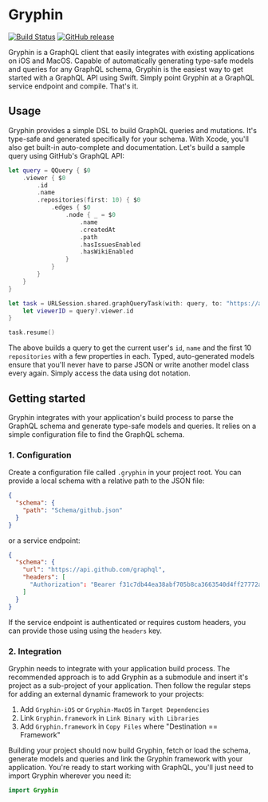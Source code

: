 # Gryphin

[![Build Status](https://travis-ci.org/dbart01/Gryphin.svg?branch=master)](https://travis-ci.org/dbart01/Gryphin)
[![GitHub release](https://img.shields.io/github/release/dbart01/gryphin.svg)](https://github.com/dbart01/Gryphin/releases/latest)

Gryphin is a GraphQL client that easily integrates with existing applications on iOS and MacOS. Capable of automatically generating type-safe models and queries for any GraphQL schema, Gryphin is the easiest way to get started with a GraphQL API using Swift. Simply point Gryphin at a GraphQL service endpoint and compile. That's it.

## Usage

Gryphin provides a simple DSL to build GraphQL queries and mutations. It's type-safe and generated specifically for your schema. With Xcode, you'll also get built-in auto-complete and documentation. Let's build a sample query using GitHub's GraphQL API:

```swift
let query = QQuery { $0
    .viewer { $0
        .id
        .name
        .repositories(first: 10) { $0
            .edges { $0
                .node { _ = $0
                    .name
                    .createdAt
                    .path
                    .hasIssuesEnabled
                    .hasWikiEnabled
                }
            }
        }
    }
}

let task = URLSession.shared.graphQueryTask(with: query, to: "https://api.github.com/graphql") { query, response, error in
    let viewerID = query?.viewer.id
}

task.resume()
```

The above builds a query to get the current user's `id`, `name` and the first 10 `repositories` with a few properties in each. Typed, auto-generated models ensure that you'll never have to parse JSON or write another model class every again. Simply access the data using dot notation.

## Getting started

Gryphin integrates with your application's build process to parse the GraphQL schema and generate type-safe models and queries. It relies on a simple configuration file to find the GraphQL schema. 

### 1. Configuration
Create a configuration file called `.gryphin` in your project root. You can provide a local schema with a relative path to the JSON file:

```json
{
  "schema": {
    "path": "Schema/github.json"
  }
}
```
or a service endpoint:

```json
{
  "schema": {
    "url": "https://api.github.com/graphql",
    "headers": [
      "Authorization": "Bearer f31c7db44ea38abf705b8ca3663540d4ff27772a"
    ]
  }
}
```
If the service endpoint is authenticated or requires custom headers, you can provide those using using the `headers` key.

### 2. Integration

Gryphin needs to integrate with your application build process. The recommended approach is to add Gryphin as a submodule and insert it's project as a sub-project of your application. Then follow the regular steps for adding an external dynamic framework to your projects:

1. Add `Gryphin-iOS` or `Gryphin-MacOS` in `Target Dependencies`
2. Link `Gryphin.framework` in `Link Binary with Libraries`
3. Add `Gryphin.framework` in `Copy Files` where "Destination == Framework"

Building your project should now build Gryphin, fetch or load the schema, generate models and queries and link the Gryphin framework with your application. You're ready to start working with GraphQL, you'll just need to import Gryphin wherever you need it:

```swift
import Gryphin
```
